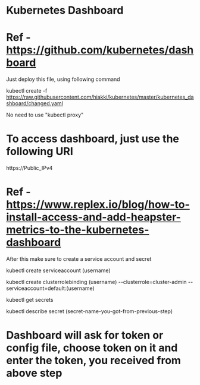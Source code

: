 # Kubernetes Dashboard
# Ref - https://github.com/kubernetes/dashboard

Just deploy this file, using following command

kubectl create -f https://raw.githubusercontent.com/hiakki/kubernetes/master/kubernetes_dashboard/changed.yaml

No need to use "kubectl proxy"

# To access dashboard, just use the following URI

https://Public_IPv4

# Ref - https://www.replex.io/blog/how-to-install-access-and-add-heapster-metrics-to-the-kubernetes-dashboard

After this make sure to create a service account and secret

kubectl create serviceaccount (username)

kubectl create clusterrolebinding (username) --clusterrole=cluster-admin --serviceaccount=default:(username)

kubectl get secrets

kubectl describe secret (secret-name-you-got-from-previous-step)

# Dashboard will ask for token or config file, choose token on it and enter the token, you received from above step

